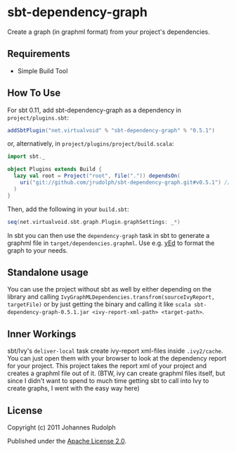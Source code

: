sbt-dependency-graph
====================

Create a graph (in graphml format) from your project's dependencies.

Requirements
------------

* Simple Build Tool

How To Use
----------

For sbt 0.11, add sbt-dependency-graph as a dependency in `project/plugins.sbt`:

```scala
addSbtPlugin("net.virtualvoid" % "sbt-dependency-graph" % "0.5.1")
```

or, alternatively, in `project/plugins/project/build.scala`:

```scala
import sbt._

object Plugins extends Build {
  lazy val root = Project("root", file(".")) dependsOn(
    uri("git://github.com/jrudolph/sbt-dependency-graph.git#v0.5.1") // or another tag/branch/revision
  )
}
```

Then, add the following in your `build.sbt`:

```scala
seq(net.virtualvoid.sbt.graph.Plugin.graphSettings: _*)
```

In sbt you can then use the `dependency-graph` task in sbt to generate a graphml file
in `target/dependencies.graphml`. Use e.g. [yEd](http://www.yworks.com/en/products_yed_about.html)
to format the graph to your needs.

Standalone usage
----------------

You can use the project without sbt as well by either depending on the library and calling
`IvyGraphMLDependencies.transfrom(sourceIvyReport, targetFile)` or by just getting the binary
and calling it like `scala sbt-dependency-graph-0.5.1.jar <ivy-report-xml-path> <target-path>`.


Inner Workings
--------------

sbt/Ivy's `deliver-local` task create ivy-report xml-files inside `.ivy2/cache`. You can
just open them with your browser to look at the dependency report for your project.
This project takes the report xml of your project and creates a graphml file out of it. (BTW,
ivy can create graphml files itself, but since I didn't want to spend to much time getting
sbt to call into Ivy to create graphs, I went with the easy way here)

License
-------

Copyright (c) 2011 Johannes Rudolph

Published under the [Apache License 2.0](http://en.wikipedia.org/wiki/Apache_license).